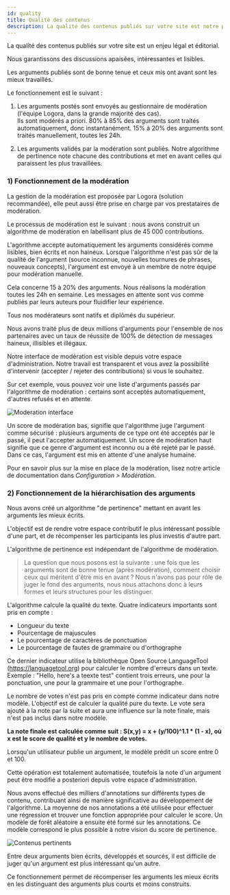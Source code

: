 ```yaml
---
id: quality
title: Qualité des contenus
description: La qualité des contenus publiés sur votre site est notre priorité. 
---
```


La qualité des contenus publiés sur votre site est un enjeu légal et éditorial. 

Nous garantissons des discussions apaisées, intéressantes et lisibles.

Les arguments publiés sont de bonne tenue et ceux mis ont avant sont les mieux travaillés. 

Le fonctionnement est le suivant : 

1) Les arguments postés sont envoyés au gestionnaire de modération (l'équipe Logora, dans la grande majorité des cas).  
Ils sont modérés a priori. 80% à 85% des arguments sont traités automatiquement, donc instantanément. 
15% à 20% des arguments sont traités manuellement, toutes les 24h. 

2) Les arguments validés par la modération sont publiés. Notre algorithme de pertinence note chacune des contributions et met en avant celles qui paraissent les plus travaillées. 

### 1) Fonctionnement de la modération

La gestion de la modération est proposée par Logora (solution recommandée), elle peut aussi être prise en charge par vos prestataires de modération. 

Le processus de modération est le suivant : nous avons construit un algorithme de modération en labellisant plus de 45 000 contributions. 

L'agorithme accepte automatiquement les arguments considérés comme lisibles, bien écrits et non haineux. Lorsque l'algorithme n'est pas sûr de la qualité de l'argument (source inconnue, nouvelles tournures de phrases, nouveaux concepts), l'argument est envoyé à un membre de notre équipe pour modération manuelle. 

Cela concerne 15 à 20% des arguments. Nous réalisons la modération toutes les 24h en semaine. Les messages en attente sont vus comme publiés par leurs auteurs pour fluidifier leur expérience. 

Tous nos modérateurs sont natifs et diplômés du supérieur. 

Nous avons traité plus de deux millions d'arguments pour l'ensemble de nos partenaires avec un taux de réussite de 100% de détection de messages haineux, illisibles et illégaux.

Notre interface de modération est visible depuis votre espace d'administration. Notre travail est transparent et vous avez la possibilité d'intervenir (accepter / rejeter des contributions) si vous le souhaitez. 

Sur cet exemple, vous pouvez voir une liste d'arguments passés par l'algorithme de modération : certains sont acceptés automatiquement, d'autres refusés et en attente. 

![Moderation interface](/img/moderationtab.png)

Un score de modération bas, signifie que l'algorithme juge l'argument comme sécurisé : plusieurs arguments de ce type ont été acceptés par le passé, il peut l'accepter automatiquement. 
Un score de modération haut signifie que ce genre d'argument est inconnu ou a été rejeté par le passé. Dans ce cas, l'argument est mis en attente d'une analyse humaine.

Pour en savoir plus sur la mise en place de la modération, lisez notre article de documentation dans *Configuration > Modération*. 

### 2) Fonctionnement de la hiérarchisation des arguments

Nous avons créé un algorithme "de pertinence" mettant en avant les arguments les mieux écrits. 

L'objectif est de rendre votre espace contributif le plus intéressant possible d'une part, et de récompenser les participants les plus investis d'autre part. 

L'algorithme de pertinence est indépendant de l'algorithme de modération. 

> La question que nous posons est la suivante : une fois que les arguments sont de bonne tenue (après modération), comment choisir ceux qui méritent d'être mis en avant ?
> Nous n'avons pas pour rôle de juger le fond des arguments, nous nous attachons donc à leurs formes et leurs structures pour les distinguer. 

L'algorithme calcule la qualité du texte. Quatre indicateurs importants sont pris en compte :

- Longueur du texte
- Pourcentage de majuscules
- Le pourcentage de caractères de ponctuation
- Le pourcentage de fautes de grammaire ou d'orthographe
  
Ce dernier indicateur utilise la bibliothèque Open Source LanguageTool (https://languagetool.org) pour calculer le nombre d'erreurs dans un texte.
Exemple : "Hello, here's a teexte test" contient trois erreurs, une pour la ponctuation, une pour la grammaire et une pour l'orthographe.

Le nombre de votes n'est pas pris en compte comme indicateur dans notre modèle. L'objectif est de calculer la qualité pure du texte. Le vote sera ajouté à la note par la suite et aura une influence sur la note finale, mais n'est pas inclus dans notre modèle.

**La note finale est calculée comme suit : S(x,y) = x + (y/100)^1.1 * (1 - x), où x est le score de qualité et y le nombre de votes.**

Lorsqu'un utilisateur publie un argument, le modèle prédit un score entre 0 et 100.

Cette opération est totalement automatisée, toutefois la note d'un argument peut être modifié a posteriori depuis votre espace d'administration. 

Nous avons effectué des milliers d'annotations sur différents types de contenu, contribuant ainsi de manière significative au développement de l'algorithme. La moyenne de nos annotations a été utilisée pour effectuer une régression et trouver une fonction appropriée pour calculer le score.
Un modèle de forêt aléatoire a ensuite été formé sur les annotations. Ce modèle correspond le plus possible à notre vision du score de pertinence.

![Contenus pertinents](/img/qualitycontent.png)

Entre deux arguments bien écrits, développés et sourcés, il est difficile de juger qu'un argument est plus intéressant qu'un autre.

Ce fonctionnement permet de récompenser les arguments les mieux écrits en les distinguant des arguments plus courts et moins construits. 
